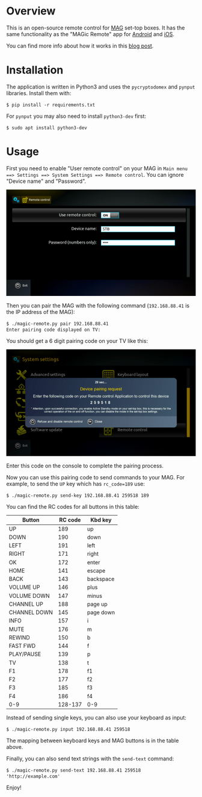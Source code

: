 # Overview

This is an open-source remote control for [MAG](https://www.infomir.eu/eng/products/iptv-stb/) set-top boxes.
It has the same functionality as the "MAGic Remote" app for [Android](https://play.google.com/store/apps/details?id=com.infomir.magicRemote&hl=en) and [iOS](https://apps.apple.com/us/app/magic-remote-tv-remote-control/id972015388).

You can find more info about how it works in this [blog post](https://xakcop.com/post/magic-remote/).

# Installation

The application is written in Python3 and uses the `pycryptodomex` and `pynput` libraries. Install them with:

```
$ pip install -r requirements.txt
```

For `pynput` you may also need to install `python3-dev` first:

```
$ sudo apt install python3-dev
```

# Usage

First you need to enable "User remote control" on your MAG in `Main menu ==> Settings ==> System Settings ==> Remote control`.
You can ignore "Device name" and "Password".

![settings](settings.png "Settings")

Then you can pair the MAG with the following command (`192.168.88.41` is the IP address of the MAG):

```
$ ./magic-remote.py pair 192.168.88.41
Enter pairing code displayed on TV:
```

You should get a 6 digit pairing code on your TV like this:

![pairing](pair-259518.png "Pairing code")

Enter this code on the console to complete the pairing process.

Now you can use this pairing code to send commands to your MAG.
For example, to send the `UP` key which has `rc_code=189` use:

```
$ ./magic-remote.py send-key 192.168.88.41 259518 189
```

You can find the RC codes for all buttons in this table:

| Button      | RC code | Kbd key   |
| ----------- | ------- | ----------|
| UP          | 189     | up        |
| DOWN        | 190     | down      |
| LEFT        | 191     | left      |
| RIGHT       | 171     | right     |
| OK          | 172     | enter     |
| HOME        | 141     | escape    |
| BACK        | 143     | backspace |
| VOLUME UP   | 146     | plus      |
| VOLUME DOWN | 147     | minus     |
| CHANNEL UP  | 188     | page up   |
| CHANNEL DOWN| 145     | page down |
| INFO        | 157     | i         |
| MUTE        | 176     | m         |
| REWIND      | 150     | b         |
| FAST FWD    | 144     | f         |
| PLAY/PAUSE  | 139     | p         |
| TV          | 138     | t         |
| F1          | 178     | f1        |
| F2          | 177     | f2        |
| F3          | 185     | f3        |
| F4          | 186     | f4        |
| 0-9         | 128-137 | 0-9       |

Instead of sending single keys, you can also use your keyboard as input:

```
$ ./magic-remote.py input 192.168.88.41 259518
```

The mapping between keyboard keys and MAG buttons is in the table above.

Finally, you can also send text strings with the `send-text` command:

```
$ ./magic-remote.py send-text 192.168.88.41 259518 'http://example.com'
```

Enjoy!
